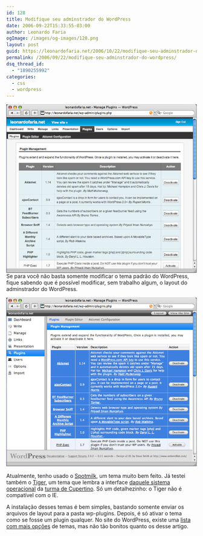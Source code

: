 ```yaml
---
id: 128
title: Modifique seu adminstrador do WordPress
date: 2006-09-22T15:33:55-03:00
author: Leonardo Faria
ogImage: /images/og-images/128.png
layout: post
guid: https://leonardofaria.net/2006/10/22/modifique-seu-adminstrador-do-wordpress/
permalink: /2006/09/22/modifique-seu-adminstrador-do-wordpress/
dsq_thread_id:
  - "1890255992"
categories:
  - css
  - wordpress
---
```

[<img src="/wp-content/uploads/2006/10/wp-spotmilk.jpg" title="Clique para ver maior" align="left" />](/wp-content/uploads/2006/10/wp-spotmilk.jpg "Clique para ver maior")

Se para você não basta somente modificar o tema padrão do WordPress, fique sabendo que é possível modificar, sem trabalho algum, o layout do adminstrador do WordPress.  

[<img src="/wp-content/uploads/2006/10/wp-tiger.jpg"  title="Clique para ver maior" />](/wp-content/uploads/2006/10/wp-tiger.jpg "Clique para ver maior")

Atualmente, tenho usado o [Spotmilk](http://www.ceprix.net/archives/spotmilk-admin-theme-for-wordpress/), um tema muito bem feito. Já testei também o [Tiger](http://orderedlist.com/articles/wordpress-administration-design-tiger/), um tema que lembra a interface [daquele sistema operacional](http://www.apple.com/macos) da [turma de Cupertino](http://www.apple.com). Só um detalhezinho: o Tiger não é compatível com o IE.

A instalação desses temas é bem simples, bastando somente enviar os arquivos de layout para a pasta wp-plugins. Depois, é só ativar o tema como se fosse um plugin qualquer. No site do WordPress, existe uma [lista com mais opções](http://codex.wordpress.org/Using_Themes/Theme_List#Admin_Themes) de temas, mas não tão bonitos quanto os desse artigo.
